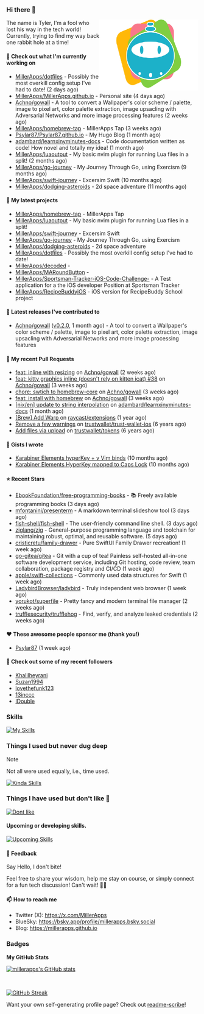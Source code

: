 ### Hi there 👋

<img align="right" src="./templates/miller-apps.png" width="260">

The name is Tyler, I'm a fool who lost his way in the tech world! Currently, trying to find my way back one rabbit hole at a time!

#### 👷 Check out what I'm currently working on

- [MillerApps/dotfiles](https://github.com/MillerApps/dotfiles) - Possibly the most overkill config setup I&#39;ve had to date! (2 days ago)
- [MillerApps/MillerApps.github.io](https://github.com/MillerApps/MillerApps.github.io) - Personal site (4 days ago)
- [Achno/gowall](https://github.com/Achno/gowall) - A tool to convert a Wallpaper&#39;s color scheme / palette, image to pixel art, color palette extraction,  image upsacling with Adversarial Networks  and more image processing features (2 weeks ago)
- [MillerApps/homebrew-tap](https://github.com/MillerApps/homebrew-tap) - MillerApps Tap (3 weeks ago)
- [Psylar87/Psylar87.github.io](https://github.com/Psylar87/Psylar87.github.io) - My Hugo Blog (1 month ago)
- [adambard/learnxinyminutes-docs](https://github.com/adambard/learnxinyminutes-docs) - Code documentation written as code! How novel and totally my idea! (1 month ago)
- [MillerApps/luaoutput](https://github.com/MillerApps/luaoutput) - My basic nvim plugin for running Lua files in a split! (2 months ago)
- [MillerApps/go-journey](https://github.com/MillerApps/go-journey) - My Journey Through Go, using Exercism (9 months ago)
- [MillerApps/swift-journey](https://github.com/MillerApps/swift-journey) - Excersim Swift (10 months ago)
- [MillerApps/dodging-asteroids](https://github.com/MillerApps/dodging-asteroids) - 2d space adventure (11 months ago)

#### 🌱 My latest projects

- [MillerApps/homebrew-tap](https://github.com/MillerApps/homebrew-tap) - MillerApps Tap
- [MillerApps/luaoutput](https://github.com/MillerApps/luaoutput) - My basic nvim plugin for running Lua files in a split!
- [MillerApps/swift-journey](https://github.com/MillerApps/swift-journey) - Excersim Swift
- [MillerApps/go-journey](https://github.com/MillerApps/go-journey) - My Journey Through Go, using Exercism
- [MillerApps/dodging-asteroids](https://github.com/MillerApps/dodging-asteroids) - 2d space adventure
- [MillerApps/dotfiles](https://github.com/MillerApps/dotfiles) - Possibly the most overkill config setup I&#39;ve had to date!
- [MillerApps/decoded](https://github.com/MillerApps/decoded) - 
- [MillerApps/MARoundButton](https://github.com/MillerApps/MARoundButton) - 
- [MillerApps/Sportsman-Tracker-iOS-Code-Challenge-](https://github.com/MillerApps/Sportsman-Tracker-iOS-Code-Challenge-) - A Test application for a the iOS developer Position at Sportsman Tracker
- [MillerApps/RecipeBuddyiOS](https://github.com/MillerApps/RecipeBuddyiOS) - iOS version for RecipeBuddy School project

#### 🔭 Latest releases I've contributed to

- [Achno/gowall](https://github.com/Achno/gowall) ([v0.2.0](https://github.com/Achno/gowall/releases/tag/v0.2.0), 1 month ago) - A tool to convert a Wallpaper&#39;s color scheme / palette, image to pixel art, color palette extraction,  image upsacling with Adversarial Networks  and more image processing features

#### 🔨 My recent Pull Requests

- [feat: inline with resizing](https://github.com/Achno/gowall/pull/40) on [Achno/gowall](https://github.com/Achno/gowall) (2 weeks ago)
- [feat: kitty graphics inline (doesn&#39;t rely on kitten icat) #38](https://github.com/Achno/gowall/pull/39) on [Achno/gowall](https://github.com/Achno/gowall) (3 weeks ago)
- [chore: swtich to homebrew-core](https://github.com/Achno/gowall/pull/37) on [Achno/gowall](https://github.com/Achno/gowall) (3 weeks ago)
- [feat: install with homebrew](https://github.com/Achno/gowall/pull/32) on [Achno/gowall](https://github.com/Achno/gowall) (3 weeks ago)
- [[nix/en] update to string interpolation](https://github.com/adambard/learnxinyminutes-docs/pull/5240) on [adambard/learnxinyminutes-docs](https://github.com/adambard/learnxinyminutes-docs) (1 month ago)
- [[Brew] Add Warp ](https://github.com/raycast/extensions/pull/11180) on [raycast/extensions](https://github.com/raycast/extensions) (1 year ago)
- [Remove a few warnings](https://github.com/trustwallet/trust-wallet-ios/pull/743) on [trustwallet/trust-wallet-ios](https://github.com/trustwallet/trust-wallet-ios) (6 years ago)
- [Add files via upload](https://github.com/trustwallet/tokens/pull/169) on [trustwallet/tokens](https://github.com/trustwallet/tokens) (6 years ago)

#### 📓 Gists I wrote

- [Karabiner Elements hyperKey &#43; v Vim binds](https://gist.github.com/d6bcde93678b9f5a7c5979e184d0148b) (10 months ago)
- [Karabiner Elements HyperKey mapped to Caps Lock](https://gist.github.com/ac8ec045f9c4fd21e829f92f960aa522) (10 months ago)

#### ⭐ Recent Stars

- [EbookFoundation/free-programming-books](https://github.com/EbookFoundation/free-programming-books) - :books: Freely available programming books (3 days ago)
- [mfontanini/presenterm](https://github.com/mfontanini/presenterm) - A markdown terminal slideshow tool (3 days ago)
- [fish-shell/fish-shell](https://github.com/fish-shell/fish-shell) - The user-friendly command line shell. (3 days ago)
- [ziglang/zig](https://github.com/ziglang/zig) - General-purpose programming language and toolchain for maintaining robust, optimal, and reusable software. (5 days ago)
- [cristicretu/family-drawer](https://github.com/cristicretu/family-drawer) - Pure SwiftUI Family Drawer recreation! (1 week ago)
- [go-gitea/gitea](https://github.com/go-gitea/gitea) - Git with a cup of tea! Painless self-hosted all-in-one software development service, including Git hosting, code review, team collaboration, package registry and CI/CD (1 week ago)
- [apple/swift-collections](https://github.com/apple/swift-collections) - Commonly used data structures for Swift (1 week ago)
- [LadybirdBrowser/ladybird](https://github.com/LadybirdBrowser/ladybird) - Truly independent web browser (1 week ago)
- [yorukot/superfile](https://github.com/yorukot/superfile) - Pretty fancy and modern terminal file manager (2 weeks ago)
- [trufflesecurity/trufflehog](https://github.com/trufflesecurity/trufflehog) - Find, verify, and analyze leaked credentials (2 weeks ago)

#### ❤️ These awesome people sponsor me (thank you!)

- [Psylar87](https://github.com/Psylar87) (1 week ago)

#### 👯 Check out some of my recent followers

- [Khalilheyrani](https://github.com/Khalilheyrani)
- [Suzan1994](https://github.com/Suzan1994)
- [lovethefunk123](https://github.com/lovethefunk123)
- [13inccc](https://github.com/13inccc)
- [IDouble](https://github.com/IDouble)

### Skills  
[![My Skills](https://skillicons.dev/icons?i=swift,md,git,apple,github,neovim)](https://skillicons.dev)

### Things I used but never dug deep

> [!NOTE]
> Not all were used equally, i.e., time used.

[![Kinda Skills](https://skillicons.dev/icons?i=nodejs,docker,bash,rust)](https://skillicons.dev)

### Things I have used but don't like 🤷
[![Dont like](https://skillicons.dev/icons?i=html,css,js,java)](https://skillicons.dev)

#### Upcoming or developing skills.
[![Upcoming Skills](https://skillicons.dev/icons?i=go,lua,nix)](https://skillicons.dev)


#### 💬 Feedback

Say Hello, I don't bite!

Feel free to share your wisdom, help me stay on course, or simply connect for a fun tech discussion! Can't wait! 🙌🚀

#### 📫 How to reach me

- Twitter (X): https://x.com/MillerApps
- BlueSky: https://bsky.app/profile/millerapps.bsky.social
- Blog: https://millerapps.github.io

### Badges

<b>My GitHub Stats</b>

<a href="http://www.github.com/millerapps"><img src="https://github-readme-stats.vercel.app/api?username=millerapps&show_icons=true&hide=&count_private=true&bg_color=1e1e2e&text_color=cdd6f4&icon_color=cba6f7&title_color=94e2d5" alt="millerapps's GitHub stats"  /></a>

<br>

<a href="https://git.io/streak-stats"><img src="https://streak-stats.demolab.com?user=millerapps&theme=catppuccin-mocha" alt="GitHub Streak" /></a>

Want your own self-generating profile page? Check out [readme-scribe](https://github.com/muesli/readme-scribe)!


